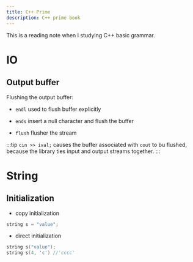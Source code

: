 ```yaml
---
title: C++ Prime
description: C++ prime book
---
```


This is a reading note when I studying C++ basic grammar.
<!-- more -->

# IO

## Output buffer

Flushing the output buffer:

- `endl` used to flush buffer explicitly

- `ends` insert a null character and flush the buffer

- `flush` flusher the stream

:::tip
`cin >> ival;` causes the buffer associated with `cout` to bu flushed, because the library ties input and output streams together.
:::

# String

## Initialization

- copy initialization

```cpp
string s = "value";
```

- direct initialization

```cpp
string s("value");
string s(4, 'c') //'cccc'
```